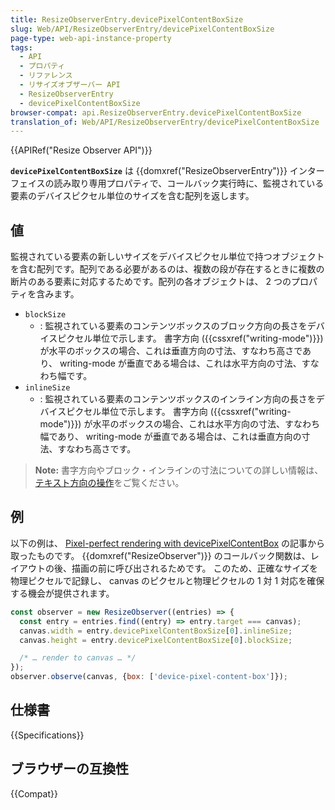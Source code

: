 ```yaml
---
title: ResizeObserverEntry.devicePixelContentBoxSize
slug: Web/API/ResizeObserverEntry/devicePixelContentBoxSize
page-type: web-api-instance-property
tags:
  - API
  - プロパティ
  - リファレンス
  - リサイズオブザーバー API
  - ResizeObserverEntry
  - devicePixelContentBoxSize
browser-compat: api.ResizeObserverEntry.devicePixelContentBoxSize
translation_of: Web/API/ResizeObserverEntry/devicePixelContentBoxSize
---
```

{{APIRef("Resize Observer API")}}

**`devicePixelContentBoxSize`** は {{domxref("ResizeObserverEntry")}} インターフェイスの読み取り専用プロパティで、コールバック実行時に、監視されている要素のデバイスピクセル単位のサイズを含む配列を返します。

## 値

監視されている要素の新しいサイズをデバイスピクセル単位で持つオブジェクトを含む配列です。配列である必要があるのは、複数の段が存在するときに複数の断片のある要素に対応するためです。配列の各オブジェクトは、 2 つのプロパティを含みます。

- `blockSize`
  - : 監視されている要素のコンテンツボックスのブロック方向の長さをデバイスピクセル単位で示します。
    書字方向 ({{cssxref("writing-mode")}}) が水平のボックスの場合、これは垂直方向の寸法、すなわち高さであり、 writing-mode が垂直である場合は、これは水平方向の寸法、すなわち幅です。
- `inlineSize`
  - : 監視されている要素のコンテンツボックスのインライン方向の長さをデバイスピクセル単位で示します。
    書字方向 ({{cssxref("writing-mode")}}) が水平のボックスの場合、これは水平方向の寸法、すなわち幅であり、 writing-mode が垂直である場合は、これは垂直方向の寸法、すなわち高さです。

> **Note:** 書字方向やブロック・インラインの寸法についての詳しい情報は、[テキスト方向の操作](/ja/docs/Learn/CSS/Building_blocks/Handling_different_text_directions)をご覧ください。

## 例

以下の例は、 [Pixel-perfect rendering with devicePixelContentBox](https://web.dev/device-pixel-content-box/) の記事から取ったものです。
{{domxref("ResizeObserver")}} のコールバック関数は、レイアウトの後、描画の前に呼び出されるためです。
このため、正確なサイズを物理ピクセルで記録し、 canvas のピクセルと物理ピクセルの 1 対 1 対応を確保する機会が提供されます。

```js
const observer = new ResizeObserver((entries) => {
  const entry = entries.find((entry) => entry.target === canvas);
  canvas.width = entry.devicePixelContentBoxSize[0].inlineSize;
  canvas.height = entry.devicePixelContentBoxSize[0].blockSize;

  /* … render to canvas … */
});
observer.observe(canvas, {box: ['device-pixel-content-box']});
```

## 仕様書

{{Specifications}}

## ブラウザーの互換性

{{Compat}}
